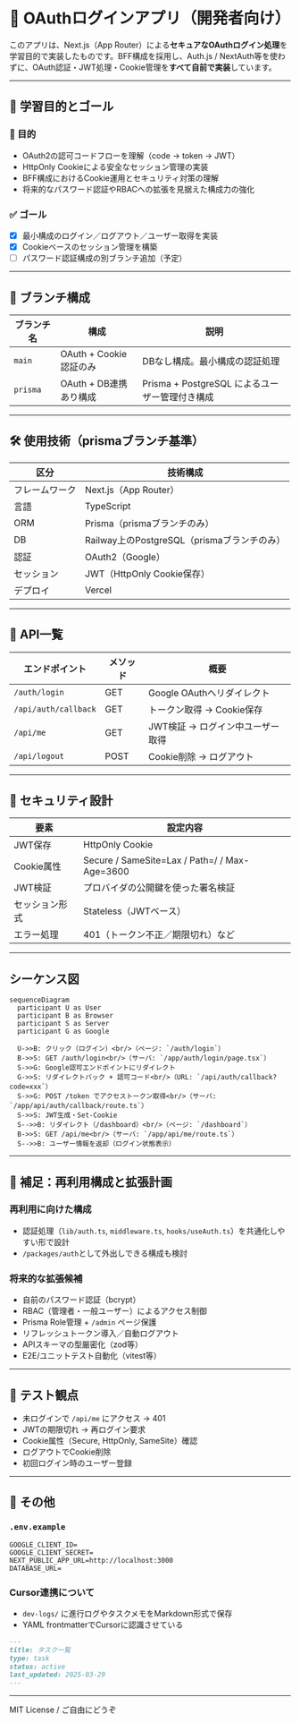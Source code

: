 # 🔐 OAuthログインアプリ（開発者向け）

このアプリは、Next.js（App Router）による**セキュアなOAuthログイン処理**を学習目的で実装したものです。BFF構成を採用し、Auth.js / NextAuth等を使わずに、OAuth認証・JWT処理・Cookie管理を**すべて自前で実装**しています。

---

## 🎯 学習目的とゴール

### 📌 目的

- OAuth2の認可コードフローを理解（code → token → JWT）
- HttpOnly Cookieによる安全なセッション管理の実装
- BFF構成におけるCookie運用とセキュリティ対策の理解
- 将来的なパスワード認証やRBACへの拡張を見据えた構成力の強化

### ✅ ゴール

- [x] 最小構成のログイン／ログアウト／ユーザー取得を実装
- [x] Cookieベースのセッション管理を構築
- [ ] パスワード認証構成の別ブランチ追加（予定）

---

## 🧭 ブランチ構成

| ブランチ名 | 構成                   | 説明                                           |
| ---------- | ---------------------- | ---------------------------------------------- |
| `main`     | OAuth + Cookie認証のみ | DBなし構成。最小構成の認証処理                 |
| `prisma`   | OAuth + DB連携あり構成 | Prisma + PostgreSQL によるユーザー管理付き構成 |

---

## 🛠 使用技術（prismaブランチ基準）

| 区分           | 技術構成                                    |
| -------------- | ------------------------------------------- |
| フレームワーク | Next.js（App Router）                       |
| 言語           | TypeScript                                  |
| ORM            | Prisma（prismaブランチのみ）                |
| DB             | Railway上のPostgreSQL（prismaブランチのみ） |
| 認証           | OAuth2（Google）                            |
| セッション     | JWT（HttpOnly Cookie保存）                  |
| デプロイ       | Vercel                                      |

---

## 📑 API一覧

| エンドポイント       | メソッド | 概要                             |
| -------------------- | -------- | -------------------------------- |
| `/auth/login`        | GET      | Google OAuthへリダイレクト       |
| `/api/auth/callback` | GET      | トークン取得 → Cookie保存        |
| `/api/me`            | GET      | JWT検証 → ログイン中ユーザー取得 |
| `/api/logout`        | POST     | Cookie削除 → ログアウト          |

---

## 🔐 セキュリティ設計

| 要素           | 設定内容                                      |
| -------------- | --------------------------------------------- |
| JWT保存        | HttpOnly Cookie                               |
| Cookie属性     | Secure / SameSite=Lax / Path=/ / Max-Age=3600 |
| JWT検証        | プロバイダの公開鍵を使った署名検証            |
| セッション形式 | Stateless（JWTベース）                        |
| エラー処理     | 401（トークン不正／期限切れ）など             |

---

## シーケンス図

```mermaid
sequenceDiagram
  participant U as User
  participant B as Browser
  participant S as Server
  participant G as Google

  U->>B: クリック（ログイン）<br/>（ページ: `/auth/login`）
  B->>S: GET /auth/login<br/>（サーバ: `/app/auth/login/page.tsx`）
  S->>G: Google認可エンドポイントにリダイレクト
  G->>S: リダイレクトバック + 認可コード<br/>（URL: `/api/auth/callback?code=xxx`）
  S->>G: POST /token でアクセストークン取得<br/>（サーバ: `/app/api/auth/callback/route.ts`）
  S->>S: JWT生成・Set-Cookie
  S-->>B: リダイレクト（/dashboard）<br/>（ページ: `/dashboard`）
  B->>S: GET /api/me<br/>（サーバ: `/app/api/me/route.ts`）
  S-->>B: ユーザー情報を返却（ログイン状態表示）
```

---

## 🧠 補足：再利用構成と拡張計画

### 再利用に向けた構成

- 認証処理（`lib/auth.ts`, `middleware.ts`, `hooks/useAuth.ts`）を共通化しやすい形で設計
- `/packages/auth`として外出しできる構成も検討

### 将来的な拡張候補

- 自前のパスワード認証（bcrypt）
- RBAC（管理者・一般ユーザー）によるアクセス制御
- Prisma Role管理 + `/admin` ページ保護
- リフレッシュトークン導入／自動ログアウト
- APIスキーマの型厳密化（zod等）
- E2E/ユニットテスト自動化（vitest等）

---

## 🧪 テスト観点

- 未ログインで `/api/me` にアクセス → 401
- JWTの期限切れ → 再ログイン要求
- Cookie属性（Secure, HttpOnly, SameSite）確認
- ログアウトでCookie削除
- 初回ログイン時のユーザー登録

---

## 📝 その他

### `.env.example`

```env
GOOGLE_CLIENT_ID=
GOOGLE_CLIENT_SECRET=
NEXT_PUBLIC_APP_URL=http://localhost:3000
DATABASE_URL=
```

### Cursor連携について

- `dev-logs/` に進行ログやタスクメモをMarkdown形式で保存
- YAML frontmatterでCursorに認識させている

```md
---
title: タスク一覧
type: task
status: active
last_updated: 2025-03-29
---
```

---

MIT License / ご自由にどうぞ
